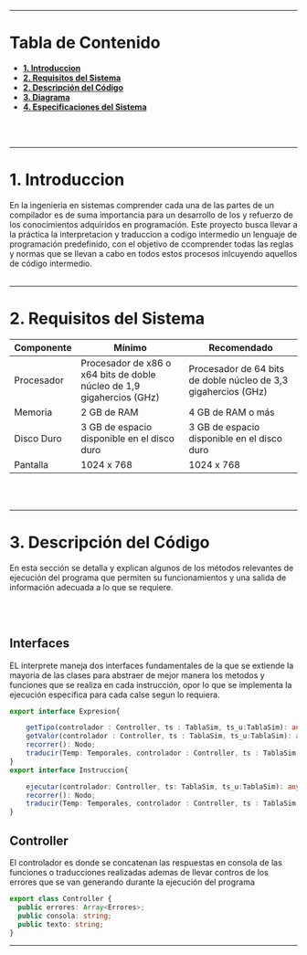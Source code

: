 

---

<h1>Tabla de Contenido</h1>

- [**1. Introduccion**](#1-introduccion)
- [**2. Requisitos del Sistema**](#2-arquitectura)
- [**2. Descripción del Código**](#2-arquitectura)
- [**3. Diagrama**](#2-arquitectura)
- [**4. Especificaciones del Sistema**](#3-iam-permisos-y-roles)

<br><br>

---

# **1. Introduccion**

En la ingenieria en sistemas comprender cada una de las partes de un compilador es de suma importancia para un desarrollo de los y refuerzo de los conocimientos adquiridos en programación. Este proyecto busca llevar a la práctica la interpretacion y traduccion a codigo intermedio un lenguaje de programación predefinido, con el objetivo de ccomprender todas las reglas y normas que se llevan a cabo en todos estos procesos inlcuyendo aquellos de código intermedio.
<br><br>

---

# **2. Requisitos del Sistema**

| Componente      | Mínimo | Recomendado|
| ----------- | ----------- | --------- |
| Procesador      | Procesador de x86 o x64 bits de doble núcleo de 1,9 gigahercios (GHz)     |Procesador de 64 bits de doble núcleo de 3,3 gigahercios (GHz)|
| Memoria   | 2 GB de RAM        |4 GB de RAM o más|
| Disco Duro   | 3 GB de espacio disponible en el disco duro        |3 GB de espacio disponible en el disco duro|
| Pantalla   | 1024 x 768        |1024 x 768|

<br><br>

---
# **3. Descripción del Código**

En esta sección se detalla y explican algunos de los métodos relevantes de ejecución del programa que permiten su funcionamientos y una salida de información adecuada a lo que se requiere.

<br><br>
## Interfaces

EL interprete maneja dos interfaces fundamentales de la que se extiende la mayoria de las clases para abstraer de mejor manera los metodos y funciones que se realiza en cada instrucción, opor lo que se implementa la ejecución especifica para cada calse segun lo requiera.

```typescript
export interface Expresion{

    getTipo(controlador : Controller, ts : TablaSim, ts_u:TablaSim): any;
    getValor(controlador : Controller, ts : TablaSim, ts_u:TablaSim): any;
    recorrer(): Nodo;
    traducir(Temp: Temporales, controlador : Controller, ts : TablaSim, ts_u:TablaSim): any;
}
export interface Instruccion{

    ejecutar(controlador: Controller, ts: TablaSim, ts_u:TablaSim): any;
    recorrer(): Nodo; 
    traducir(Temp: Temporales, controlador : Controller, ts : TablaSim, ts_u:TablaSim): any;
}
```

## Controller
El controlador es donde se concatenan las respuestas en consola de las funciones o traducciones realizadas ademas de llevar contros de los errores que se van generando durante la ejecución del programa

```typescript
export class Controller {
  public errores: Array<Errores>;
  public consola: string;
  public texto: string;
}
```

---
